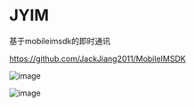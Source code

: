 # JYIM
基于mobileimsdk的即时通讯

https://github.com/JackJiang2011/MobileIMSDK

![image](https://github.com/wubing3688/JYIM/blob/master/JYIM/chatlist.png)

![image](https://github.com/wubing3688/JYIM/blob/master/JYIM/chatdetail.png)
